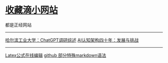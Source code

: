 # [收藏滴小网站](https://github.com/iLovEing/notebook/issues/10)

都是正经网站

---

[哈尔滨工业大学：ChatGPT调研综述](https://mp.weixin.qq.com/s/seW2nwnJSr4MGQ3iLL2vnw)
[AI认知架构四十年：发展与挑战](https://mp.weixin.qq.com/s/gPcj9bA6iumE-faKhSd2ww)

---

[Latex公式在线编辑](https://www.latexlive.com/)
[github 部分特殊markdown语法](https://arthur-delacroix.github.io/2021/03/13/Github/Github%20Markdown%20%E4%B8%AD%E7%9A%84%E5%85%AC%E5%BC%8F%E4%B9%A6%E5%86%99/)